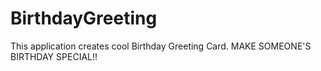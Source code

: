 # BirthdayGreeting
This application creates cool Birthday Greeting Card. MAKE SOMEONE'S BIRTHDAY SPECIAL!!

